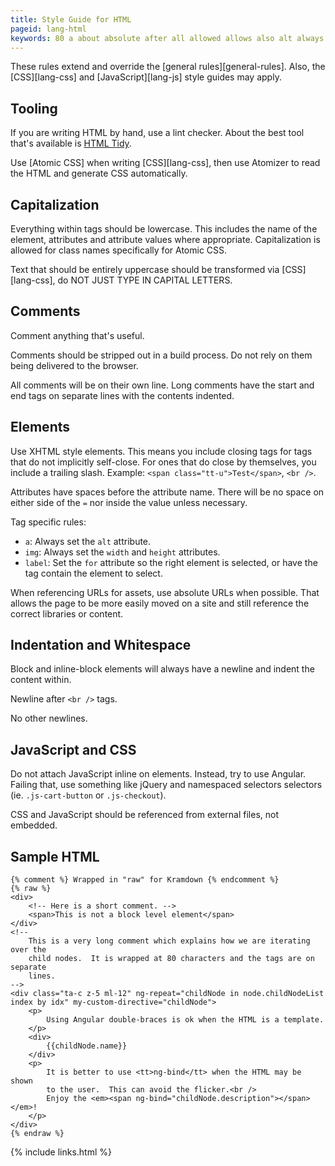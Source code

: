 ```yaml
---
title: Style Guide for HTML
pageid: lang-html
keywords: 80 a about absolute after all allowed allows also alt always and angular anything apply appropriate are assets at atomic atomizer attach attribute attributes automatically available avoid be before being best better block br browser build by can capital capitalization characters checker child childnode childnodelist class close closing comment comments contain content contents correct css delivered description div do double-braces easily either element elements em embedded end enjoy entirely everything example explains extend external failing files flicker for from general generate guides hand have height here how html idx ie if img implicitly in include includes indent indentation indented index inline inline-block inside instead is it iterating javascript jquery js-cart-button js-checkout just label letters level libraries like line lines lint long lowercase may means ml-12 more moved my-custom-directive name names namespaced necessary newline newlines ng-bind ng-repeat no node nodes nor not of ok on ones or other out over override own p page possible process read reference referenced referencing rely right rules sample select selected selectors self-close separate set short should shown side site slash so something space spaces span specific specifically start still stripped style ta-c tag tags template test text that that's the their them themselves then there these this tidy to tool tooling trailing transformed try tt tt-u type unless uppercase urls use useful user using value values very via we when where which whitespace width will with within wrapped writing xhtml you z-5
---
```


These rules extend and override the [general rules][general-rules].  Also, the [CSS][lang-css] and [JavaScript][lang-js] style guides may apply.


Tooling
-------

If you are writing HTML by hand, use a lint checker.  About the best tool that's available is [HTML Tidy].

Use [Atomic CSS] when writing [CSS][lang-css], then use Atomizer to read the HTML and generate CSS automatically.


Capitalization
--------------

Everything within tags should be lowercase.  This includes the name of the element, attributes and attribute values where appropriate.  Capitalization is allowed for class names specifically for Atomic CSS.

Text that should be entirely uppercase should be transformed via [CSS][lang-css], do NOT JUST TYPE IN CAPITAL LETTERS.


Comments
--------

Comment anything that's useful.

Comments should be stripped out in a build process.  Do not rely on them being delivered to the browser.

All comments will be on their own line.  Long comments have the start and end tags on separate lines with the contents indented.


Elements
--------

Use XHTML style elements.  This means you include closing tags for tags that do not implicitly self-close.  For ones that do close by themselves, you include a trailing slash.  Example: `<span class="tt-u">Test</span>`, `<br />`.

Attributes have spaces before the attribute name.  There will be no space on either side of the `=` nor inside the value unless necessary.

Tag specific rules:

* `a`: Always set the `alt` attribute.
* `img`: Always set the `width` and `height` attributes.
* `label`: Set the `for` attribute so the right element is selected, or have the tag contain the element to select.

When referencing URLs for assets, use absolute URLs when possible.  That allows the page to be more easily moved on a site and still reference the correct libraries or content.


Indentation and Whitespace
--------------------------

Block and inline-block elements will always have a newline and indent the content within.

Newline after `<br />` tags.

No other newlines.


JavaScript and CSS
------------------

Do not attach JavaScript inline on elements.  Instead, try to use Angular.  Failing that, use something like jQuery and namespaced selectors selectors (ie. `.js-cart-button` or `.js-checkout`).

CSS and JavaScript should be referenced from external files, not embedded.


Sample HTML
-----------

    {% comment %} Wrapped in "raw" for Kramdown {% endcomment %}
    {% raw %}
    <div>
        <!-- Here is a short comment. -->
        <span>This is not a block level element</span>
    </div>
    <!--
        This is a very long comment which explains how we are iterating over the
        child nodes.  It is wrapped at 80 characters and the tags are on separate
        lines.
    -->
    <div class="ta-c z-5 ml-12" ng-repeat="childNode in node.childNodeList index by idx" my-custom-directive="childNode">
        <p>
            Using Angular double-braces is ok when the HTML is a template.
        </p>
        <div>
            {{childNode.name}}
        </div>
        <p>
            It is better to use <tt>ng-bind</tt> when the HTML may be shown
            to the user.  This can avoid the flicker.<br />
            Enjoy the <em><span ng-bind="childNode.description"></span></em>!
        </p>
    </div>
    {% endraw %}


[HTML Tidy]: http://tidy.sourceforge.net/

{% include links.html %}
